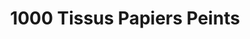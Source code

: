 ---
title: "1000 Tissus Papiers Peints"
url: /puget-sur-argens/1000-tissus-papiers-peints/
shop: décoration intérieure
---